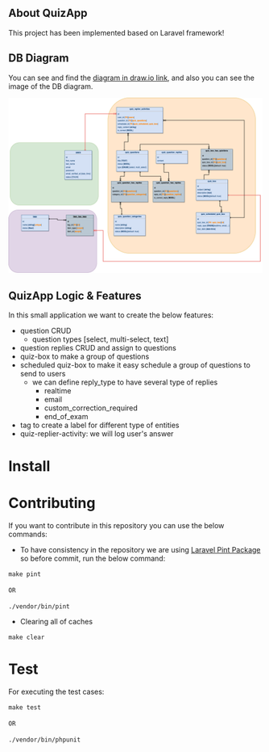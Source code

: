 ## About QuizApp 
This project has been implemented based on Laravel framework!

## DB Diagram
You can see and find the [diagram in draw.io link](https://drive.google.com/file/d/1MqIh5MLh9cfK_rP3R-UUkcCde3Njt3ZK/view?usp=sharing), and also you can see the image of the DB diagram.

<p style="width: 30em;text-align:left;">

![image](https://github.com/Mekaeil/QuizApp/blob/master/public/images/QuizApp_diagram.png)

</p>

## QuizApp Logic & Features

In this small application we want to create the below features:

- question CRUD
  - question types [select, multi-select, text]
- question replies CRUD and assign to questions
- quiz-box to make a group of questions
- scheduled quiz-box to make it easy schedule a group of questions to send to users
  - we can define reply_type to have several type of replies
    - realtime 
    - email
    - custom_correction_required
    - end_of_exam
- tag to create a label for different type of entities
- quiz-replier-activity: we will log user's answer 

# Install 


# Contributing
If you want to contribute in this repository you can use the below commands:

- To have consistency in the repository we are using [Laravel Pint Package]() so before commit, run the below command:
```
make pint 

OR

./vendor/bin/pint 
```
- Clearing all of caches
``` 
make clear 
```

# Test 
For executing the test cases:

```
make test

OR

./vendor/bin/phpunit 
```
